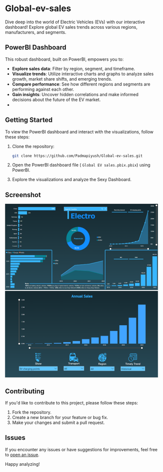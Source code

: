# Global-ev-sales

Dive deep into the world of Electric Vehicles (EVs) with our interactive dashboard! Explore global EV sales trends across various regions, manufacturers, and segments.

## PowerBI Dashboard

This robust dashboard, built on PowerBI, empowers you to:

- **Explore sales data**: Filter by region, segment, and timeframe.
- **Visualize trends**: Utilize interactive charts and graphs to analyze sales growth, market share shifts, and emerging trends.
- **Compare performance**: See how different regions and segments are performing against each other.
- **Gain insights**: Uncover hidden correlations and make informed decisions about the future of the EV market.
- 
## Getting Started

To view the PowerBI dashboard and interact with the visualizations, follow these steps:

1. Clone the repository:

    ```bash 
    git clone https://github.com/Padmapiyush/Global-ev-sales.git
    ```

2. Open the PowerBI dashboard file ( `Global EV sales.pbix.pbix`) using PowerBI.

3. Explore the visualizations and analyze the Sexy Dashboard.

## Screenshot

![Dashboard Screenshot](https://github.com/Padmapiyush/Global-ev-sales/blob/main/Screenshot%202024-02-17%20184709.png)
![Dashboard Screenshot](https://github.com/Padmapiyush/Global-ev-sales/blob/main/Screenshot%202024-02-17%20190137.png)

## Contributing

If you'd like to contribute to this project, please follow these steps:

1. Fork the repository.
2. Create a new branch for your feature or bug fix.
3. Make your changes and submit a pull request.

## Issues

If you encounter any issues or have suggestions for improvements, feel free to [open an issue](https://github.com/padmapiyush/Global-ev-sales/issues).

Happy analyzing!
